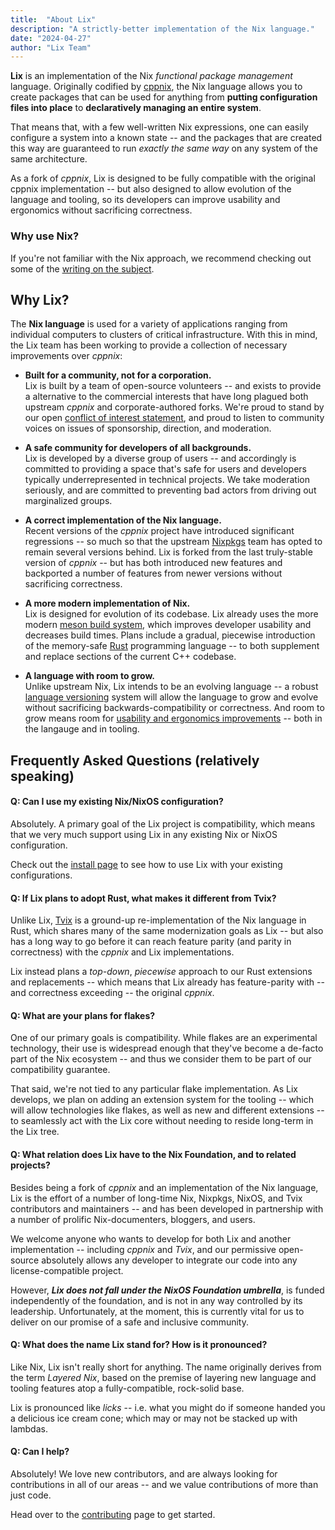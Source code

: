 ```yaml
---
title:  "About Lix"
description: "A strictly-better implementation of the Nix language."
date: "2024-04-27"
author: "Lix Team"
---
```


**Lix** is an implementation of the Nix _functional package management_ language. Originally
codified by [cppnix](https://github.com/NixOS/nix/), the Nix language allows you to create
packages that can be used for anything from **putting configuration files into place** to 
**declaratively managing an entire system**. 

That means that, with a few well-written Nix expressions, one 
can easily configure a system into a known state -- and the packages that are created this
way are guaranteed to run _exactly the same way_ on any system of the same architecture.

As a fork of _cppnix_, Lix is designed to be fully compatible with the original cppnix 
implementation -- but also designed to allow evolution of the language and tooling, so
its developers can improve usability and ergonomics without sacrificing correctness.

### Why use Nix?

If you're not familiar with the Nix approach, we recommend checking out some of the 
[writing on the subject](https://nixos.org/guides/nix-pills/01-why-you-should-give-it-a-try.html).


## Why Lix?

The **Nix language** is used for a variety of applications ranging from individual computers
to clusters of critical infrastructure. With this in mind, the Lix team has been working to
provide a collection of necessary improvements over _cppnix_:

- **Built for a community, not for a corporation.**  
  Lix is built by a team of open-source volunteers -- and exists to provide a alternative to the
  commercial interests that have long plagued both upstream _cppnix_ and corporate-authored forks.
  We're proud to stand by our open [conflict of interest statement](/team#conflicts-of-interest),
  and proud to listen to community voices on issues of sponsorship, direction, and moderation.

- **A safe community for developers of all backgrounds.**  
  Lix is developed by a diverse group of users -- and accordingly is committed to providing a
  space that's safe for users and developers typically underrepresented in technical projects.
  We take moderation seriously, and are committed to preventing bad actors from driving out 
  marginalized groups.

- **A correct implementation of the Nix language.**  
  Recent versions of the _cppnix_ project have introduced significant regressions -- so much so
  that the upstream [Nixpkgs](https://github.com/nixos/nixpkgs) team has opted to remain several
  versions behind. Lix is forked from the last truly-stable version of _cppnix_ -- but has both
  introduced new features and backported a number of features from newer versions without
  sacrificing correctness.

- **A more modern implementation of Nix.**  
  Lix is designed for evolution of its codebase. Lix already uses the more modern 
  [meson build system](https://mesonbuild.com/), which improves developer usability and decreases build times. 
  Plans include a gradual, piecewise introduction of the memory-safe [Rust](https://www.rust-lang.org/)
  programming language -- to both supplement and replace sections of the current C++ codebase. 

- **A language with room to grow.**  
  Unlike upstream Nix, Lix intends to be an evolving language -- a robust [language versioning](/roadmap)
  system will allow the language to grow and evolve without sacrificing backwards-compatibility or correctness.
  And room to grow means room for [usability and ergonomics improvements](#) -- both in the langauge and in
  tooling.
  
## Frequently Asked Questions (relatively speaking)

#### Q: Can I use my existing Nix/NixOS configuration?

Absolutely. A primary goal of the Lix project is compatibility, which means that we very much support
using Lix in any existing Nix or NixOS configuration.

Check out the [install page](/install) to see how to use Lix with your existing configurations.

#### Q: If Lix plans to adopt Rust, what makes it different from Tvix?  

Unlike Lix, [Tvix](https://tvix.dev/) is a ground-up re-implementation of the Nix language in Rust,
which shares many of the same modernization goals as Lix -- but also has a long way to go before it can
reach feature parity (and parity in correctness) with the _cppnix_ and Lix implementations.

Lix instead plans a _top-down_, _piecewise_ approach to our Rust extensions and replacements -- which means
that Lix already has feature-parity with -- and correctness exceeding -- the original _cppnix_.

#### Q: What are your plans for flakes?

One of our primary goals is compatibility. While flakes are an experimental technology, their use is
widespread enough that they've become a de-facto part of the Nix ecosystem -- and thus we consider them
to be part of our compatibility guarantee.

That said, we're not tied to any particular flake implementation. As Lix develops, we plan on adding an
extension system for the tooling -- which will allow technologies like flakes, as well as new and different
extensions -- to seamlessly act with the Lix core without needing to reside long-term in the Lix tree.


#### Q: What relation does Lix have to the Nix Foundation, and to related projects?

Besides being a fork of _cppnix_ and an implementation of the Nix language, Lix is the
effort of a number of long-time Nix, Nixpkgs, NixOS, and Tvix contributors and maintainers -- and has
been developed in partnership with a number of prolific Nix-documenters, bloggers, and users.

We welcome anyone who wants to develop for both Lix and another implementation -- including _cppnix_ and _Tvix_,
and our permissive open-source absolutely allows any developer to integrate our code into any 
license-compatible project.

However, ___Lix does not fall under the NixOS Foundation umbrella___, is funded independently of the foundation,
and is not in any way controlled by its leadership. Unfortunately, at the moment, this is currently vital for 
us to deliver on our promise of a safe and inclusive community.


#### Q: What does the name Lix stand for? How is it pronounced?

Like Nix, Lix isn't really short for anything. The name originally derives from the term _Layered Nix_,
based on the premise of layering new language and tooling features atop a fully-compatible, rock-solid base.

Lix is pronounced like _licks_ -- i.e. what you might do if someone handed you a delicious ice cream cone;
which may or may not be stacked up with lambdas.


#### Q: Can I help?

Absolutely! We love new contributors, and are always looking for contributions in all of our areas -- and
we value contributions of more than just code. 

Head over to the [contributing](/contributing) page to get started.
